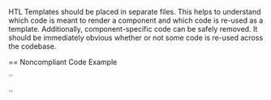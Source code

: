 HTL Templates should be placed in separate files. This helps to understand which code is meant to render a component and which code is re-used as a template. Additionally, component-specific code can be safely removed. It should be immediately obvious whether or not some code is re-used across the codebase.

== Noncompliant Code Example

``
<template data-sly-template.image="${@ source, description}">
    <img src="${source}" alt="${description}" title="${description}"/>
</template>
 
<div class="image-component" data-sly-use.model="com.example.Image">
    <sly data-sly-call="${image @ source=model.src, description=model.altText}"
</div>
``
